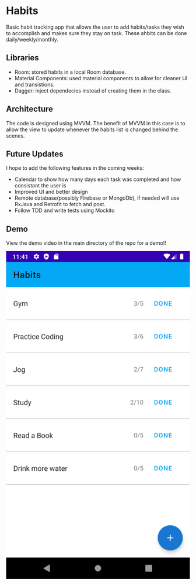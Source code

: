 # Habits
Basic habit tracking app that allows the user to add habits/tasks they wish to accomplish and makes sure they stay on task. These ahbits can be done daily/weekly/monthly.

## Libraries
- Room: stored habits in a local Room database.
- Material Components: used material components to allow for cleaner UI and transistions.
- Dagger: inject dependecies instead of creating them in the class.

## Architecture
The code is designed using MVVM. The benefit of MVVM in this case is to allow the view to update whenever the habits list is changed behind the scenes.

## Future Updates
I hope to add the following features in the coming weeks:
- Calendar to show how many days each task was completed and how consistant the user is
- Improved UI and better design
- Remote database(possibly Firebase or MongoDb), if needed will use RxJava and Retrofit to fetch and post.
- Follow TDD and write tests using Mockito

## Demo
View the demo video in the main directory of the repo for a demo!!

![MainScreen](MainScreen.png)
